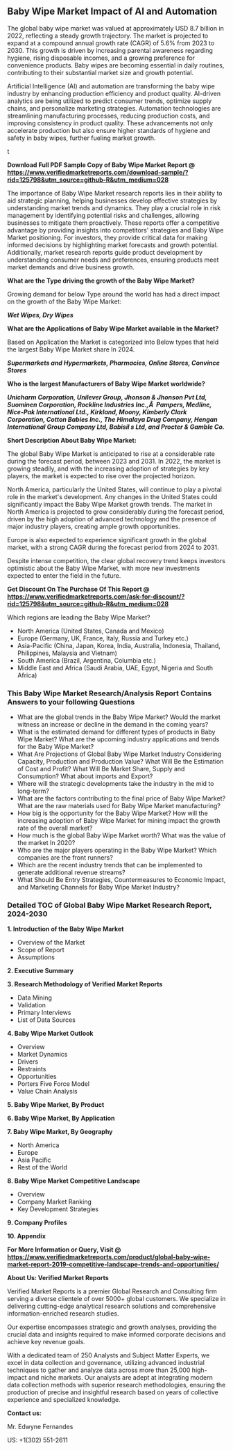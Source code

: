 <h2>Baby Wipe Market Impact of AI and Automation</h2><p>The global baby wipe market was valued at approximately USD 8.7 billion in 2022, reflecting a steady growth trajectory. The market is projected to expand at a compound annual growth rate (CAGR) of 5.6% from 2023 to 2030. This growth is driven by increasing parental awareness regarding hygiene, rising disposable incomes, and a growing preference for convenience products. Baby wipes are becoming essential in daily routines, contributing to their substantial market size and growth potential.</p><p>Artificial Intelligence (AI) and automation are transforming the baby wipe industry by enhancing production efficiency and product quality. AI-driven analytics are being utilized to predict consumer trends, optimize supply chains, and personalize marketing strategies. Automation technologies are streamlining manufacturing processes, reducing production costs, and improving consistency in product quality. These advancements not only accelerate production but also ensure higher standards of hygiene and safety in baby wipes, further fueling market growth.</p>t</p><p id="" class=""><strong>Download Full PDF Sample Copy of Baby Wipe Market Report @ <a href="https://www.verifiedmarketreports.com/download-sample/?rid=125798&utm_source=github-R&utm_medium=028" target="_blank">https://www.verifiedmarketreports.com/download-sample/?rid=125798&utm_source=github-R&utm_medium=028</a></strong></p><p>The importance of&nbsp;Baby Wipe Market research reports lies in their ability to aid strategic planning, helping businesses develop effective strategies by understanding market trends and dynamics. They play a crucial role in risk management by identifying potential risks and challenges, allowing businesses to mitigate them proactively. These reports offer a competitive advantage by providing insights into competitors' strategies and Baby Wipe Market positioning. For investors, they provide critical data for making informed decisions by highlighting market forecasts and growth potential. Additionally, market research reports guide product development by understanding consumer needs and preferences, ensuring products meet market demands and drive business growth.</p><p><strong>What are the&nbsp;Type driving the growth of the Baby Wipe Market?</strong></p><p id="" class="">Growing demand for below Type around the world has had a direct impact on the growth of the Baby Wipe Market:</p><em><strong>Wet Wipes, Dry Wipes</strong></em></p><strong>What are the&nbsp;Applications&nbsp;of Baby Wipe Market available in the Market?</strong></p><p id="" class="">Based on Application the Market is categorized into Below types that held the largest Baby Wipe Market share In 2024.</p><em><strong>Supermarkets and Hypermarkets, Pharmacies, Online Stores, Convince Stores</strong></em></p><strong>Who is the largest Manufacturers of Baby Wipe Market worldwide?</strong></p><p><em><strong>Unicharm Corporation, Unilever Group, Jhonson & Jhonson Pvt Ltd, Suominen Corporation, Rockline Industries Inc.,Â  Pampers, Medline, Nice-Pak International Ltd., Kirkland, Moony, Kimberly Clark Corporation, Cotton Babies Inc., The Himalaya Drug Company, Hengan International Group Company Ltd, Babisil s Ltd, and Procter & Gamble Co.</strong></em></p><p id="" class=""><strong>Short Description About Baby Wipe Market:</strong></p><p>The global Baby Wipe Market is anticipated to rise at a considerable rate during the forecast period, between 2023 and 2031. In 2022, the market is growing steadily, and with the increasing adoption of strategies by key players, the market is expected to rise over the projected horizon.</p><p>North America, particularly the United States, will continue to play a pivotal role in the market's development. Any changes in the United States could significantly impact the Baby Wipe Market growth trends. The market in North America is projected to grow considerably during the forecast period, driven by the high adoption of advanced technology and the presence of major industry players, creating ample growth opportunities.</p><p>Europe is also expected to experience significant growth in the global market, with a strong CAGR during the forecast period from 2024 to 2031.</p><p>Despite intense competition, the clear global recovery trend keeps investors optimistic about the Baby Wipe Market, with more new investments expected to enter the field in the future.</p><p id="" class=""><strong>Get Discount On The Purchase Of This Report @ <a href="https://www.verifiedmarketreports.com/ask-for-discount/?rid=125798&utm_source=github-R&utm_medium=028" target="_blank">https://www.verifiedmarketreports.com/ask-for-discount/?rid=125798&utm_source=github-R&utm_medium=028</a></strong></p>Which regions are leading the Baby Wipe Market?</p><ul><li>North America (United States, Canada and Mexico)</li><li>Europe (Germany, UK, France, Italy, Russia and Turkey etc.)</li><li>Asia-Pacific (China, Japan, Korea, India, Australia, Indonesia, Thailand, Philippines, Malaysia and Vietnam)</li><li>South America (Brazil, Argentina, Columbia etc.)</li><li>Middle East and Africa (Saudi Arabia, UAE, Egypt, Nigeria and South Africa)</li></ul><h3 id="" class="">This Baby Wipe Market Research/Analysis Report Contains Answers to your following Questions</h3><ul><li>What are the global trends in the Baby Wipe Market? Would the market witness an increase or decline in the demand in the coming years?</li><li>What is the estimated demand for different types of products in Baby Wipe Market? What are the upcoming industry applications and trends for the Baby Wipe Market?</li><li>What Are Projections of Global Baby Wipe Market Industry Considering Capacity, Production and Production Value? What Will Be the Estimation of Cost and Profit? What Will Be Market Share, Supply and Consumption? What about imports and Export?</li><li>Where will the strategic developments take the industry in the mid to long-term?</li><li>What are the factors contributing to the final price of Baby Wipe Market? What are the raw materials used for Baby Wipe Market manufacturing?</li><li>How big is the opportunity for the Baby Wipe Market? How will the increasing adoption of Baby Wipe Market for mining impact the growth rate of the overall market?</li><li>How much is the global Baby Wipe Market worth? What was the value of the market In 2020?</li><li>Who are the major players operating in the Baby Wipe Market? Which companies are the front runners?</li><li>Which are the recent industry trends that can be implemented to generate additional revenue streams?</li><li>What Should Be Entry Strategies, Countermeasures to Economic Impact, and Marketing Channels for Baby Wipe Market Industry?</li></ul><h3 id="" class="">Detailed TOC of Global Baby Wipe Market Research Report, 2024-2030</h3><p id="" class=""><strong>1. Introduction of the Baby Wipe Market</strong></p><ul><li>Overview of the Market</li><li>Scope of Report</li><li>Assumptions</li></ul><p id="" class=""><strong>2. Executive Summary</strong></p><p id="" class=""><strong>3. Research Methodology of Verified Market Reports</strong></p><ul><li>Data Mining</li><li>Validation</li><li>Primary Interviews</li><li>List of Data Sources</li></ul><p id="" class=""><strong>4. Baby Wipe Market Outlook</strong></p><ul><li>Overview</li><li>Market Dynamics</li><li>Drivers</li><li>Restraints</li><li>Opportunities</li><li>Porters Five Force Model</li><li>Value Chain Analysis</li></ul><p id="" class=""><strong>5. Baby Wipe Market, By Product</strong></p><p id="" class=""><strong>6. Baby Wipe Market, By Application</strong></p><p id="" class=""><strong>7. Baby Wipe Market, By Geography</strong></p><ul><li>North America</li><li>Europe</li><li>Asia Pacific</li><li>Rest of the World</li></ul><p id="" class=""><strong>8. Baby Wipe Market Competitive Landscape</strong></p><ul><li>Overview</li><li>Company Market Ranking</li><li>Key Development Strategies</li></ul><p id="" class=""><strong>9. Company Profiles</strong></p><p id="" class=""><strong>10. Appendix</strong></p><p id="" class=""><strong>For More Information or Query, Visit @ <a href="https://www.verifiedmarketreports.com/product/global-baby-wipe-market-report-2019-competitive-landscape-trends-and-opportunities/" target="_blank">https://www.verifiedmarketreports.com/product/global-baby-wipe-market-report-2019-competitive-landscape-trends-and-opportunities/</a></strong></p><p id="" class=""><strong>About Us: Verified Market Reports</strong></p><p id="" class="">Verified Market Reports is a premier Global Research and Consulting firm serving a diverse clientele of over 5000+ global customers. We specialize in delivering cutting-edge analytical research solutions and comprehensive information-enriched research studies.</p><p id="" class="">Our expertise encompasses strategic and growth analyses, providing the crucial data and insights required to make informed corporate decisions and achieve key revenue goals.</p><p id="" class="">With a dedicated team of 250 Analysts and Subject Matter Experts, we excel in data collection and governance, utilizing advanced industrial techniques to gather and analyze data across more than 25,000 high-impact and niche markets. Our analysts are adept at integrating modern data collection methods with superior research methodologies, ensuring the production of precise and insightful research based on years of collective experience and specialized knowledge.</p><p id="" class=""><strong>Contact us:</strong></p><p id="" class="">Mr. Edwyne Fernandes</p><p id="" class="">US: +1(302) 551-2611</p>